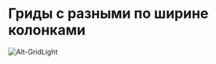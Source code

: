 # Гриды с разными по ширине колонками

![Alt-GridLight](https://i.ibb.co/zbsDpjn/grid-Light.jpg "GridLight")
